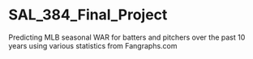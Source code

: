 # SAL_384_Final_Project
 Predicting MLB seasonal WAR for batters and pitchers over the past 10 years using various statistics from Fangraphs.com
